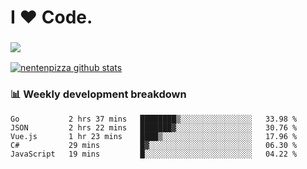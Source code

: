 # I ❤️ Code.

### ![](http://img.shields.io/badge/Go-language-blue?style=for-the-badge&logo=appveyor)
[![nentenpizza github stats](https://github-readme-stats.vercel.app/api?username=nentenpizza&count_private=true)](https://github.com/anuraghazra/github-readme-stats)

### 📊 Weekly development breakdown

<!--START_SECTION:waka-->
```text
Go           2 hrs 37 mins   ████████▒░░░░░░░░░░░░░░░░   33.98 % 
JSON         2 hrs 22 mins   ███████▓░░░░░░░░░░░░░░░░░   30.76 % 
Vue.js       1 hr 23 mins    ████▒░░░░░░░░░░░░░░░░░░░░   17.96 % 
C#           29 mins         █▓░░░░░░░░░░░░░░░░░░░░░░░   06.30 % 
JavaScript   19 mins         █░░░░░░░░░░░░░░░░░░░░░░░░   04.22 % 
```
<!--END_SECTION:waka-->

